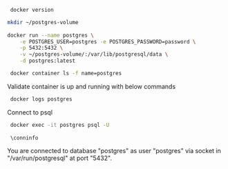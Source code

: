 ```bash
 docker version
```

```bash
mkdir ~/postgres-volume
                    
docker run --name postgres \
    -e POSTGRES_USER=postgres -e POSTGRES_PASSWORD=password \
    -p 5432:5432 \
    -v ~/postgres-volume/:/var/lib/postgresql/data \
    -d postgres:latest

 docker container ls -f name=postgres
```


Validate container is up and running with below commands
```bash
 docker logs postgres
```

Connect to psql 
```bash
 docker exec -it postgres psql -U 
 
 \conninfo
```
You are connected to database "postgres" as user "postgres" via socket in "/var/run/postgresql" at port "5432".













